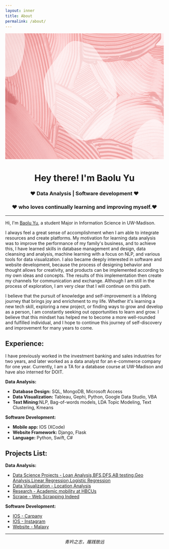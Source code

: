 ```yaml
---
layout: inner
title: About
permalink: /about/
---
```

<p align="center">
 <img  width="800" height="400" src="/img/Welcome.gif">
</p>

<h1 align="Center" id="macropower-title"> Hey there! I'm Baolu Yu </h1>
<h3 align="Center"> ❤️ Data Analysis | Software development ❤️ </h3>
<h3 align="Center"> ❤️ who loves continually learning and improving myself.❤️  </h3>

<hr>

Hi, I'm [Baolu Yu](https://www.linkedin.com/in/baoluyu//), a student Major in Information Science in UW-Madison. 

I always feel a great sense of accomplishment when I am able to integrate resources and create platforms. My motivation for learning data analysis was to improve the performance of my family's business, and to achieve this, I have learned skills in database management and design, data cleansing and analysis, machine learning with a focus on NLP, and various tools for data visualization. I also became deeply interested in software and website development, because the process of designing behavior and thought allows for creativity, and products can be implemented according to my own ideas and concepts. The results of this implementation then create my channels for communication and exchange. Although I am still in the process of exploration, I am very clear that I will continue on this path.

I believe that the pursuit of knowledge and self-improvement is a lifelong journey that brings joy and enrichment to my life. Whether it's learning a new tech skill, exploring a new project, or finding ways to grow and develop as a person, I am constantly seeking out opportunities to learn and grow. I believe that this mindset has helped me to become a more well-rounded and fulfilled individual, and I hope to continue this journey of self-discovery and improvement for many years to come.

## Experience:
I have previously worked in the investment banking and sales industries for two years, and later worked as a data analyst for an e-commerce company for one year. Currently, I am a TA for a database course at UW-Madison and have also interned for DOIT.

**Data Analysis:**

- **Database Design:** SQL, MongoDB, Microsoft Access
- **Data Visualization:** Tableau, Gephi, Python, Google Data Studio, VBA
- **Text Mining**:NLP, Bag-of-words models, LDA Topic Modeling, Text Clustering, Kmeans

**Software Development:**

- **Mobile app:** IOS (XCode)
- **Website Framework:** Django, Flask
- **Language:** Python, Swift, C#

## Projects List:
**Data Analysis:**
- [Data Science Projects - Loan Analysis,BFS,DFS,AB testing,Geo Analysis,Linear Regression,Logistic Regression](https://github.com/dorothy110/DataScience//)
- [Data Visualization - Location Analysis](https://github.com/dorothy110/DataVisualization-PolicyBrief//)
- [Research - Academic mobility at HBCUs](https://hbcumobility.cci.drexel.edu//)
- [Scrape - Web Scrapping Indeed](https://github.com/dorothy110/Web-Scrapping-Indeed//)


**Software Development:**
- [IOS - Carpany](https://github.com/codepath-ios-group23/Carpany//)
- [IOS - Instagram](https://github.com/dorothy110/instagram//)
- [Website - Malaxy](https://github.com/dorothy110/Malaxy//)
<hr>
<p align="center">
   <i>青衿之志，履践致远</i>
   <br>
<br>

